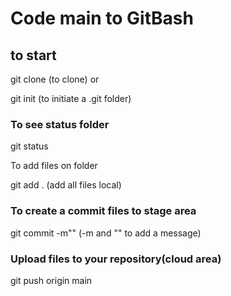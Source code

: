 # Code main to GitBash

## to start

git clone (to clone) or

git init (to initiate a .git folder)

### To see status folder

git status

To add files on folder

git add . (add all files local)

### To create a commit files to stage area 

git commit -m"" (-m and "" to add a message)

### Upload files to your repository(cloud area)

git push origin main

